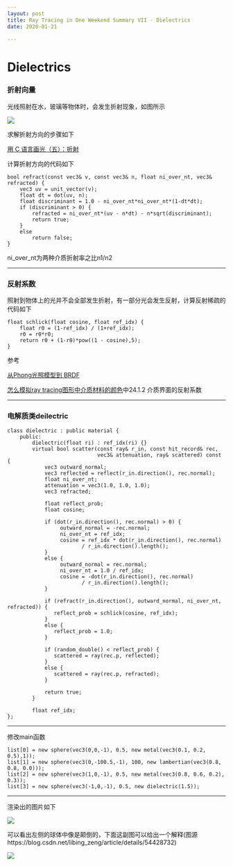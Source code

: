 ```yaml
---
layout: post
title: Ray Tracing in One Weekend Summary VII - Dielectrics
date: 2020-01-21

---
```


# Dielectrics

### 折射向量

光线照射在水，玻璃等物体时，会发生折射现象，如图所示

![](https://raytracing.github.io/images/fig-1-10-1.jpg)

求解折射方向的步骤如下

[用 C 语言画光（五）：折射](https://zhuanlan.zhihu.com/p/31127076)

计算折射方向的代码如下

~~~
bool refract(const vec3& v, const vec3& n, float ni_over_nt, vec3& refracted) {
    vec3 uv = unit_vector(v);
    float dt = dot(uv, n);
    float discriminant = 1.0 - ni_over_nt*ni_over_nt*(1-dt*dt);
    if (discriminant > 0) {
        refracted = ni_over_nt*(uv - n*dt) - n*sqrt(discriminant);
        return true;
    }
    else
        return false;
}
~~~

ni_over_nt为两种介质折射率之比n1/n2

---

### 反射系数

照射到物体上的光并不会全部发生折射，有一部分光会发生反射，计算反射稀疏的代码如下

~~~
float schlick(float cosine, float ref_idx) {
    float r0 = (1-ref_idx) / (1+ref_idx);
    r0 = r0*r0;
    return r0 + (1-r0)*pow((1 - cosine),5);
}
~~~

参考

[从Phong光照模型到 BRDF](https://zhuanlan.zhihu.com/p/75360639)

[怎么模拟ray tracing图形中介质材料的颜色](https://blog.csdn.net/libing_zeng/article/details/54428732)中24.1.2 介质界面的反射系数

---

### 电解质类deilectric

~~~
class dielectric : public material {
    public:
        dielectric(float ri) : ref_idx(ri) {}
        virtual bool scatter(const ray& r_in, const hit_record& rec,
                             vec3& attenuation, ray& scattered) const {
            vec3 outward_normal;
            vec3 reflected = reflect(r_in.direction(), rec.normal);
            float ni_over_nt;
            attenuation = vec3(1.0, 1.0, 1.0);
            vec3 refracted;

            float reflect_prob;
            float cosine;

            if (dot(r_in.direction(), rec.normal) > 0) {
                 outward_normal = -rec.normal;
                 ni_over_nt = ref_idx;
                 cosine = ref_idx * dot(r_in.direction(), rec.normal)
                        / r_in.direction().length();
            }
            else {
                 outward_normal = rec.normal;
                 ni_over_nt = 1.0 / ref_idx;
                 cosine = -dot(r_in.direction(), rec.normal)
                        / r_in.direction().length();
            }

            if (refract(r_in.direction(), outward_normal, ni_over_nt, refracted)) {
               reflect_prob = schlick(cosine, ref_idx);
            }
            else {
               reflect_prob = 1.0;
            }

            if (random_double() < reflect_prob) {
               scattered = ray(rec.p, reflected);
            }
            else {
               scattered = ray(rec.p, refracted);
            }

            return true;
        }

        float ref_idx;
};
~~~

---

修改main函数

~~~    
list[0] = new sphere(vec3(0,0,-1), 0.5, new metal(vec3(0.1, 0.2, 0.5),1));
list[1] = new sphere(vec3(0,-100.5,-1), 100, new lambertian(vec3(0.8, 0.8, 0.0)));
list[2] = new sphere(vec3(1,0,-1), 0.5, new metal(vec3(0.8, 0.6, 0.2), 0.3));
list[3] = new sphere(vec3(-1,0,-1), 0.5, new dielectric(1.5));
~~~

---

渲染出的图片如下

![](https://pic.downk.cc/item/5e2316052fb38b8c3c5fdd85.png)

可以看出左侧的球体中像是颠倒的，下面这副图可以给出一个解释(图源https://blog.csdn.net/libing_zeng/article/details/54428732)

![](https://img-blog.csdn.net/20170114205419889?watermark/2/text/aHR0cDovL2Jsb2cuY3Nkbi5uZXQvbGliaW5nX3plbmc=/font/5a6L5L2T/fontsize/400/fill/I0JBQkFCMA==/dissolve/70/gravity/Center)
